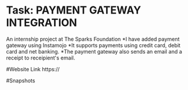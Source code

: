 # Task: PAYMENT GATEWAY INTEGRATION
An internship project at The Sparks Foundation
  *I have added payment gateway using Instamojo
  *It supports payments using credit card, debit card and net banking.
  *The payment gateway also sends an email and a receipt to receipient's email.

#Website Link
  https://
  
#Snapshots
